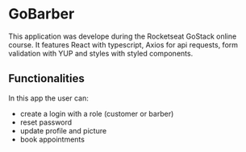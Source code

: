 # GoBarber
This application was develope during the Rocketseat GoStack online course. 
It features React with typescript, Axios for api requests, form validation with YUP and styles with styled components.

## Functionalities
In this app the user can:
- create a login with a role (customer or barber)
- reset password
- update profile and picture
- book appointments
